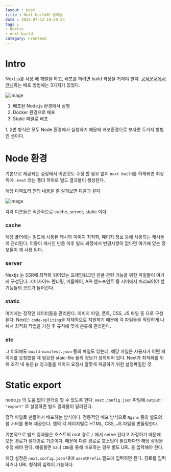 ```yaml
---
layout : post
title : Next build의 결과물
date : 2024-07-12 10:59:23
tags :
- Nextjs
- next build
category: Frontend
---
```


# Intro
Next.js를 사용 해 개발을 하고, 배포를 하려면 build 과정을 거쳐야 한다.
[공식문서에서 안내](https://nextjs.org/docs/pages/building-your-application/deploying#self-hosting)하는 배포 방법에는 3가지가 있었다.

![image](https://github.com/user-attachments/assets/4c1fdf17-50ba-4b4e-9d26-2f8888bad613)

1. 배포된 Node.js 환경에서 실행
2. Docker 환경으로 배포
3. Static 파일로 배포

1, 2번 방식은 모두 Node 환경에서 실행하기 때문에 배포환경으로 보자면 두가지 방법인 셈이다.

# Node 환경
기본으로 제공되는 설정에서 어떤것도 수정 할 필요 없이 `next build`를 하게되면 최상위에 `.next` 라는 폴더 하위로 빌드 결과물이 생성된다.

해당 디렉토리 안의 내용을 좀 살펴보면 다음과 같다

![image](https://github.com/user-attachments/assets/894f5c68-e7a0-4890-97dd-6284248bd958)

각각 이름들은 직관적으로 cache, server, static 이다.

### cache
해당 폴더에는 빌드에 사용된 캐시와 이미지 최적화, 페이지 정보 등에 사용되는 캐시들이 관리된다.
이름이 캐시인 만큼 이후 빌드 과정에서 변경사항이 없다면 여기에 있는 정보들이 재 사용 된다.

### server
Nextjs 는 SSR에 최적화 되어있는 프레임워크인 만큼 관련 기능을 위한 파일들이 여기에 구성된다.
서버사이드 렌더링, 미들웨어, API 엔드포인트 등 서버에서 처리되어야 할 기능들의 코드가 들어간다.

### static
여기에는 정적인 데이터들을 관리한다. 이미지 파일, 폰트, CSS, JS 파일 등 으로 구성된다. Next는 `code-spliting`을 자체적으로 지원하기 때문에 각 파일들을 적당하게 나눠서 최적화 작업을 거친 후 규칙에 맞게 분류해 관리한다.

### etc
그 이외에도 `build-manifest.json` 등의 파일도 있는데, 해당 파일은 사용자가 어떤 페이지를 요청했을 때 필요한 staic-file 들의 정보가 정의되어 있다.
Next가 최적화를 위해 조각 내 놓은 js 청크들을 페이지 요청시 알맞게 제공하기 위한 설정파일인 것.

# Static export
node.js 의 도움 없이 렌더링 할 수 있도록 한다.
`next.config.json` 파일에 `output: "export"` 로 설정하면 빌드 결과물이 달라진다.

정적 파일로 만들어서 배포하는 방식이다. 정통적인 배포 방식으로 `Nginx` 등의 별도의 웹 서버를 통해 제공한다.
앱의 각 페이지별로 HTML, CSS, JS 파일을 번들링한다.

기본적으로 빌드 결과물은 호스트의 root 경로 `/` 에서 serve 된다고 가정하기 때문에 모든 경로가 절대경로 기준이다. 때문에 다른 경로로 호스팅이 필요하다면 해당 설정을 수정 해야 한다. 예를들면 `S3`나 `CDN`을 통해 배포하는 경우 별도 URL 을 입력해야 한다.

해당 설정은 `next.config.json` 내에 `assetPrefix` 필드에 입력하면 된다. 경로를 입력하거나 URL 형식의 입력이 가능하다.
